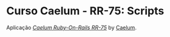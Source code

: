 # Curso Caelum - RR-75: Scripts

Aplicação [*Caelum Ruby-On-Rails RR-75*](http://www.caelum.com.br/curso/rr-75-ruby-rails-avancado/) 
by [Caelum](http://www.caelum.com.br).
